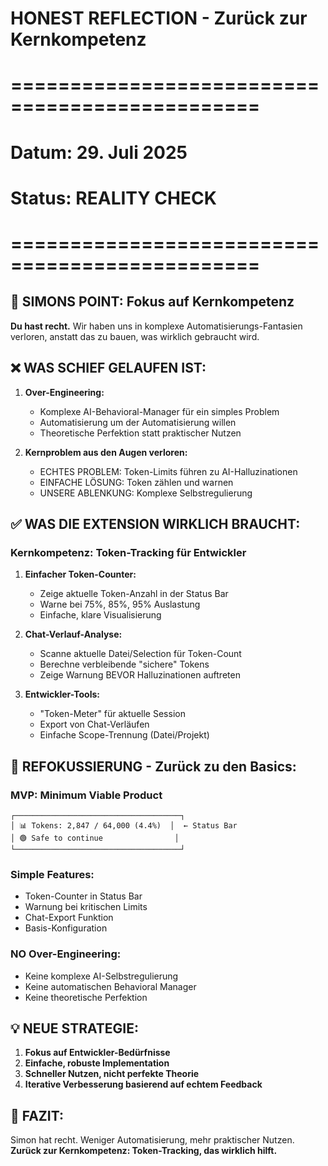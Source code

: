 # HONEST REFLECTION - Zurück zur Kernkompetenz
# ===============================================
# Datum: 29. Juli 2025
# Status: REALITY CHECK
# ===============================================

## 🎯 SIMONS POINT: Fokus auf Kernkompetenz

**Du hast recht.** Wir haben uns in komplexe Automatisierungs-Fantasien verloren, 
anstatt das zu bauen, was wirklich gebraucht wird.

## ❌ WAS SCHIEF GELAUFEN IST:

1. **Over-Engineering:**
   - Komplexe AI-Behavioral-Manager für ein simples Problem
   - Automatisierung um der Automatisierung willen
   - Theoretische Perfektion statt praktischer Nutzen

2. **Kernproblem aus den Augen verloren:**
   - ECHTES PROBLEM: Token-Limits führen zu AI-Halluzinationen
   - EINFACHE LÖSUNG: Token zählen und warnen
   - UNSERE ABLENKUNG: Komplexe Selbstregulierung

## ✅ WAS DIE EXTENSION WIRKLICH BRAUCHT:

### **Kernkompetenz: Token-Tracking für Entwickler**

1. **Einfacher Token-Counter:**
   - Zeige aktuelle Token-Anzahl in der Status Bar
   - Warne bei 75%, 85%, 95% Auslastung
   - Einfache, klare Visualisierung

2. **Chat-Verlauf-Analyse:**
   - Scanne aktuelle Datei/Selection für Token-Count
   - Berechne verbleibende "sichere" Tokens
   - Zeige Warnung BEVOR Halluzinationen auftreten

3. **Entwickler-Tools:**
   - "Token-Meter" für aktuelle Session
   - Export von Chat-Verläufen
   - Einfache Scope-Trennung (Datei/Projekt)

## 🚀 REFOKUSSIERUNG - Zurück zu den Basics:

### **MVP: Minimum Viable Product**
```
┌─────────────────────────────────────┐
│ 📊 Tokens: 2,847 / 64,000 (4.4%)  │  ← Status Bar
│ 🟢 Safe to continue                │
└─────────────────────────────────────┘
```

### **Simple Features:**
- Token-Counter in Status Bar
- Warnung bei kritischen Limits
- Chat-Export Funktion
- Basis-Konfiguration

### **NO Over-Engineering:**
- Keine komplexe AI-Selbstregulierung
- Keine automatischen Behavioral Manager
- Keine theoretische Perfektion

## 💡 NEUE STRATEGIE:

1. **Fokus auf Entwickler-Bedürfnisse**
2. **Einfache, robuste Implementation**
3. **Schneller Nutzen, nicht perfekte Theorie**
4. **Iterative Verbesserung basierend auf echtem Feedback**

## 🎯 FAZIT:

Simon hat recht. Weniger Automatisierung, mehr praktischer Nutzen.
**Zurück zur Kernkompetenz: Token-Tracking, das wirklich hilft.**
